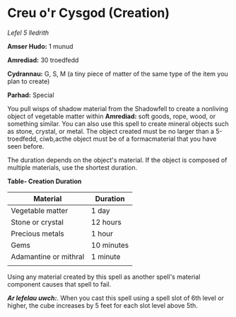 # Creu o'r Cysgod (Creation)

*Lefel 5 lledrith*

**Amser Hudo:** 1 munud

**Amrediad:** 30 troedfedd

**Cydrannau:** G, S, M (a tiny piece of matter of the same type of the item you plan to create)

**Parhad:** Special

You pull wisps of shadow material from the Shadowfell to create a nonliving object of vegetable matter within 
**Amrediad:** soft goods, rope, wood, or something similar. You can also use this spell to create mineral objects such as stone, crystal, or metal. The object created must be no larger than a 5-troedfedd, ciwb,acthe object must be of a formacmaterial that you have seen before.

The duration depends on the object's material. If the object is composed of multiple materials, use the shortest duration.

**Table- Creation Duration**

| Material              | Duration   |
|-----------------------|------------|
| Vegetable matter      | 1 day      |
| Stone or crystal      | 12 hours   |
| Precious metals       | 1 hour     |
| Gems                  | 10 minutes |
| Adamantine or mithral | 1 minute   |
|                       |            |

Using any material created by this spell as another spell's material component causes that spell to fail.

***Ar lefelau uwch:***. When you cast this spell using a spell slot of 6th level or higher, the cube increases by 5 feet for each slot level above 5th.